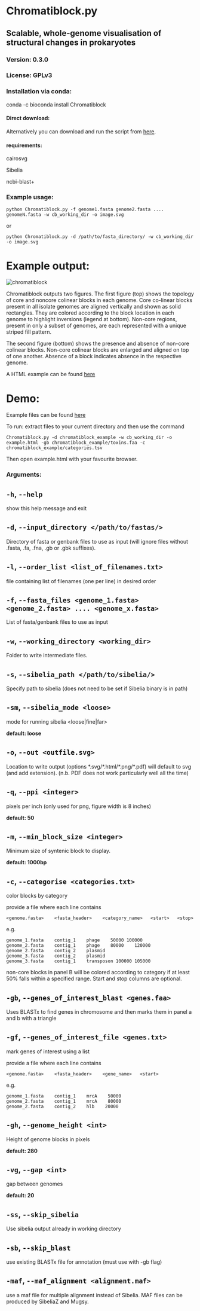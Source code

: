 # Chromatiblock.py

## Scalable, whole-genome visualisation of structural changes in prokaryotes

### Version: 0.3.0

### License: GPLv3

### Installation via conda:

conda -c bioconda install Chromatiblock

#### Direct download:

Alternatively you can download and run the script from [here](https://github.com/mjsull/Chromatiblock/releases/download/v0.3.0/Chromatiblock.py).
#### requirements:

cairosvg

Sibelia

ncbi-blast+

### Example usage: 
`python Chromatiblock.py -f genome1.fasta genome2.fasta .... genomeN.fasta -w cb_working_dir -o image.svg` 

or
     
`python Chromatiblock.py -d /path/to/fasta_directory/ -w cb_working_dir -o image.svg`


# Example output:

![chromatiblock](https://raw.githubusercontent.com/mjsull/chromatiblock/gh-pages/images/chromatiblock_main.gif)

Chromatiblock outputs two figures. The first figure (top) shows the topology of core and noncore colinear blocks in each genome. Core co-linear blocks present in all isolate genomes are aligned vertically and shown as solid rectangles. They are colored according to the block location in each genome to highlight inversions (legend at bottom). Non-core regions, present in only a subset of genomes, are each represented with a unique striped fill pattern.

The second figure (bottom) shows the presence and absence of non-core colinear blocks. Non-core colinear blocks are enlarged and aligned on top of one another. Absence of a block indicates absence in the respective genome.

A HTML example can be found [here](https://mjsull.github.com/chromatiblock)


# Demo:
Example files can be found [here](https://github.com/mjsull/chromatiblock/releases/download/v0.3.0/chromatiblock_example.zip)

To run: extract files to your current directory and then use the command

`Chromatiblock.py -d chromatiblock_example -w cb_working_dir -o example.html -gb chromatiblock_example/toxins.faa -c chromatiblock_example/categories.tsv`

Then open example.html with your favourite browser.

### Arguments:



``-h``, ``--help``
------------------
show this help message and exit



``-d``, ``--input_directory </path/to/fastas/>``
-----------------
Directory of fasta or genbank files to use as input (will ignore files without .fasta, .fa, .fna, .gb or .gbk suffixes).


``-l``, ``--order_list <list_of_filenames.txt>``
------------------------
file containing list of filenames (one per line) in desired order


``-f``, ``--fasta_files <genome_1.fasta> <genome_2.fasta> .... <genome_x.fasta> ``
-------------------------
List of fasta/genbank files to use as input

``-w``, ``--working_directory <working_dir>``
-------------------------------
Folder to write intermediate files.

``-s``, ``--sibelia_path </path/to/sibelia/>``
---------------------------
Specify path to sibelia (does not need to be set if Sibelia binary is in path)

``-sm``, ``--sibelia_mode <loose>``
---------------------------
mode for running sibelia <loose|fine|far>

**default: loose**

``-o``, ``--out <outfile.svg>``
--------------------
Location to write output (options \*.svg/\*.html/\*.png/\*.pdf) will default to svg (and add extension). (n.b. PDF does not work particularly well all the time)




``-q``, ``--ppi <integer>``
-------
pixels per inch (only used for png, figure width is 8 inches)

**default: 50**

``-m``, ``--min_block_size <integer>``
----
Minimum size of syntenic block to display.

**default: 1000bp**

``-c``, ``--categorise <categories.txt>``
-----------
color blocks by category

provide a file where each line contains


```<genome.fasta>    <fasta_header>    <category_name>   <start>   <stop>```

e.g.

```
genome_1.fasta    contig_1    phage    50000 100000
genome_2.fasta    contig_1    phage    80000    120000
genome_2.fasta    contig_2    plasmid
genome_3.fasta    contig_2    plasmid
genome_3.fasta    contig_1    transposon 100000 105000
```


non-core blocks in panel B will be colored according to category if at least 50% falls within a specified range. Start and stop columns are optional.


``-gb``, ``--genes_of_interest_blast <genes.faa>``
----

Uses BLASTx to find genes in chromosome and then marks them in panel a and b with a triangle

``-gf``, ``--genes_of_interest_file <genes.txt>``
---
mark genes of interest using a list


provide a file where each line contains


```<genome.fasta>    <fasta_header>    <gene_name>   <start>```

e.g.
```
genome_1.fasta    contig_1    mrcA    50000
genome_2.fasta    contig_1    mrcA    80000
genome_2.fasta    contig_2    hlb    20000
```

``-gh``, ``--genome_height <int>``
------
Height of genome blocks in pixels

**default: 280**

``-vg``, ``--gap <int>``
----
gap between genomes

**default: 20**

``-ss``, ``--skip_sibelia``
----
Use sibelia output already in working directory



``-sb``, ``--skip_blast``
----
use existing BLASTx file for annotation (must use with -gb flag)

``-maf``, ``--maf_alignment <alignment.maf>``
-----
use a maf file for multiple alignment instead of Sibelia. MAF files can be produced by SibeliaZ and Mugsy.



